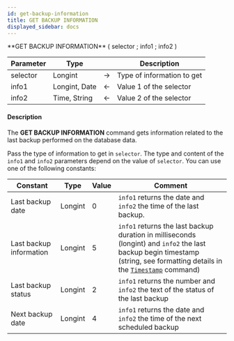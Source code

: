 ```yaml
---
id: get-backup-information
title: GET BACKUP INFORMATION
displayed_sidebar: docs
---
```



<!-- REF #_command_.GET BACKUP INFORMATION.Syntax-->**GET BACKUP INFORMATION** ( selector ; info1 ; info2 )<!-- END REF-->


<!-- REF #_command_.GET BACKUP INFORMATION.Params -->
|Parameter|Type||Description|
|---------|--- |:---:|------|
|selector|Longint|->|Type of information to get|
|info1|Longint, Date|<-|Value 1 of the selector|
|info2|Time, String|<-|Value 2 of the selector|
<!-- END REF -->


#### Description




The **GET BACKUP INFORMATION** command gets information related to the last backup performed on the database data.

Pass the type of information to get in `selector`. The type and content of the `info1` and `info2` parameters depend on the value of `selector`. You can use one of the following constants:

| Constant                | Type    | Value | Comment                                                                                                                                                              |
|--------------|---------|-------|-----------------------------------|
| Last backup date        | Longint | 0     | `info1` returns the date and `info2` the time of the last backup.                                                                                                        |
| Last backup information | Longint | 5     | `info1` returns the last backup duration in milliseconds (longint) and `info2` the last backup begin timestamp (string, see formatting details in the [`Timestamp`](timestamp.md) command) |
| Last backup status      | Longint | 2     | `info1` returns the number and `info2` the text of the status of the last backup                                                                                         |
| Next backup date        | Longint | 4     | `info1` returns the date and `info2` the time of the next scheduled backup                                                                                               |

